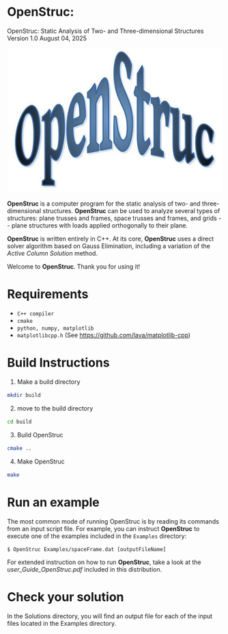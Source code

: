 # OpenStruc:
OpenStruc: Static Analysis of Two- and Three-dimensional Structures
Version 1.0
August 04, 2025

![my OpenStruc logo](https://github.com/edgarfblacksilva/OpenStruc/blob/main/src/OpenStrucLogo.jpg)

**OpenStruc** is a computer program for the static analysis of two- and three-dimensional structures. **OpenStruc** can be used to analyze several types of structures: plane trusses and frames, space trusses and frames, and grids -- plane structures with loads applied orthogonally to their plane. 

**OpenStruc** is written entirely in C++. At its core, **OpenStruc** uses a direct solver algorithm based on Gauss Elimination, including a variation of the *Active Column Solution* method.

Welcome to **OpenStruc**. Thank you for using it! 


# Requirements

- `C++ compiler`
- `cmake`
- `python, numpy, matplotlib `
- `matplotlibcpp.h` (See https://github.com/lava/matplotlib-cpp)

# Build Instructions

1. Make a build directory

```bash
mkdir build 
```

2. move to the build directory
```bash
cd build 
```

3. Build OpenStruc
```bash
cmake ..
```

4. Make OpenStruc
```bash
make 
```

# Run an example

The most common mode of running OpenStruc is by reading its commands from an input
script file. For example, you can instruct **OpenStruc** to execute one of the examples included in the `Examples` directory:

```
$ OpenStruc Examples/spaceFrame.dat [outputFileName]
```

For extended instruction on how to run **OpenStruc**, take a look at the *user_Guide_OpenStruc.pdf* included in this distribution.


# Check your solution
In the Solutions directory, you will find an output file for each of the input files located in the Examples directory.


